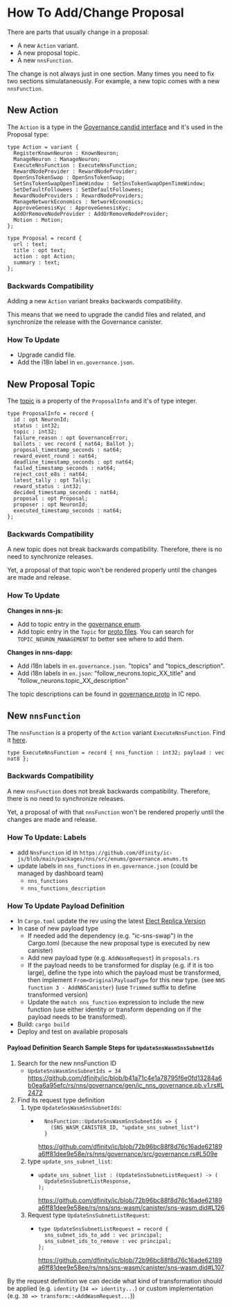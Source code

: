 # How To Add/Change Proposal

There are parts that usually change in a proposal:

- A new `Action` variant.
- A new proposal topic.
- A new `nnsFunction`.

The change is not always just in one section. Many times you need to fix two sections simulataneously. For example, a new topic comes with a new `nnsFunction`.

## New Action

The `Action` is a type in the [Governance candid interface](https://github.com/dfinity/ic-js/blob/main/packages/nns/candid/governance.did#L3) and it's used in the Proposal type:

```
type Action = variant {
  RegisterKnownNeuron : KnownNeuron;
  ManageNeuron : ManageNeuron;
  ExecuteNnsFunction : ExecuteNnsFunction;
  RewardNodeProvider : RewardNodeProvider;
  OpenSnsTokenSwap : OpenSnsTokenSwap;
  SetSnsTokenSwapOpenTimeWindow : SetSnsTokenSwapOpenTimeWindow;
  SetDefaultFollowees : SetDefaultFollowees;
  RewardNodeProviders : RewardNodeProviders;
  ManageNetworkEconomics : NetworkEconomics;
  ApproveGenesisKyc : ApproveGenesisKyc;
  AddOrRemoveNodeProvider : AddOrRemoveNodeProvider;
  Motion : Motion;
};

type Proposal = record {
  url : text;
  title : opt text;
  action : opt Action;
  summary : text;
};
```

### Backwards Compatibility

Adding a new `Action` variant breaks backwards compatibility.

This means that we need to upgrade the candid files and related, and synchronize the release with the Governance canister.

### How To Update

- Upgrade candid file.
- Add the i18n label in `en.governance.json`.

## New Proposal Topic

The [topic](https://github.com/dfinity/ic-js/blob/main/packages/nns/candid/governance.did#L304) is a property of the `ProposalInfo` and it's of type integer.

```
type ProposalInfo = record {
  id : opt NeuronId;
  status : int32;
  topic : int32;
  failure_reason : opt GovernanceError;
  ballots : vec record { nat64; Ballot };
  proposal_timestamp_seconds : nat64;
  reward_event_round : nat64;
  deadline_timestamp_seconds : opt nat64;
  failed_timestamp_seconds : nat64;
  reject_cost_e8s : nat64;
  latest_tally : opt Tally;
  reward_status : int32;
  decided_timestamp_seconds : nat64;
  proposal : opt Proposal;
  proposer : opt NeuronId;
  executed_timestamp_seconds : nat64;
};
```

### Backwards Compatibility

A new topic does not break backwards compatibility. Therefore, there is no need to synchronize releases.

Yet, a proposal of that topic won't be rendered properly until the changes are made and release.

### How To Update

**Changes in nns-js:**

- Add to topic entry in the [governance enum](https://github.com/dfinity/ic-js/blob/main/packages/nns/src/enums/governance.enums.ts#L15).
- Add topic entry in the `Topic` for [proto files](https://github.com/dfinity/ic-js/tree/main/packages/nns/proto). You can search for `TOPIC_NEURON_MANAGEMENT` to better see where to add them.

**Changes in nns-dapp:**

- Add i18n labels in `en.governance.json`. "topics" and "topics_description".
- Add i18n labels in `en.json`: "follow_neurons.topic_XX_title" and "follow_neurons.topic_XX_description"

The topic descriptions can be found in [governance.proto](https://github.com/dfinity/ic/blob/master/rs/nns/governance/proto/ic_nns_governance/pb/v1/governance.proto) in IC repo.

## New `nnsFunction`

The `nnsFunction` is a property of the `Action` variant `ExecuteNnsFunction`. Find it [here](https://github.com/dfinity/ic-js/blob/main/packages/nns/candid/governance.did#L102).

```
type ExecuteNnsFunction = record { nns_function : int32; payload : vec nat8 };
```

### Backwards Compatibility

A new `nnsFunction` does not break backwards compatibility. Therefore, there is no need to synchronize releases.

Yet, a proposal of with that `nnsFunction` won't be rendered properly until the changes are made and release.

### How To Update: Labels

- add `NnsFunction` id in `https://github.com/dfinity/ic-js/blob/main/packages/nns/src/enums/governance.enums.ts`
- update labels in `nns_functions` in `en.governance.json` (could be managed by dashboard team)
  - `nns_functions`
  - `nns_functions_description`

### How To Update Payload Definition

- In `Cargo.toml` update the rev using the latest [Elect Replica Version](https://dashboard.internetcomputer.org/releases)
- In case of new payload type
  - If needed add the dependency (e.g. "ic-sns-swap") in the Cargo.toml (because the new proposal type is executed by
    new canister)
  - Add new payload type (e.g. `AddWasmRequest`) in `proposals.rs`
  - If the payload needs to be transformed for display (e.g. if it is too large), define the type into which the payload must be transformed, then implement `From<OriginalPayloadType` for this new type. (see `NNS function 3 - AddNNSCanister`) (use `Trimmed` suffix to define transformed version)
  - Update the `match nns_function` expression to include the new function (use either identity or transform depending on if the payload needs to be transformed).
- Build: `cargo build`
- Deploy and test on available proposals

#### Payload Definition Search Sample Steps for `UpdateSnsWasmSnsSubnetIds`

1. Search for the new nnsFunction ID
   - `UpdateSnsWasmSnsSubnetIds = 34` https://github.com/dfinity/ic/blob/b41a71c4e1a78795f6e0fd13284a6b0ea6a95efc/rs/nns/governance/gen/ic_nns_governance.pb.v1.rs#L2472
2. Find its request type definition
   1. type `UpdateSnsWasmSnsSubnetIds`:
      - ```
          NnsFunction::UpdateSnsWasmSnsSubnetIds => {
            (SNS_WASM_CANISTER_ID, "update_sns_subnet_list")
          }
        ```
        https://github.com/dfinity/ic/blob/72b96bc88f8d76c16ade62189a6ff81dee9e58e/rs/nns/governance/src/governance.rs#L509e
   2. type `update_sns_subnet_list`:
      - ```
        update_sns_subnet_list : (UpdateSnsSubnetListRequest) -> (
          UpdateSnsSubnetListResponse,
        );
        ```
        https://github.com/dfinity/ic/blob/72b96bc88f8d76c16ade62189a6ff81dee9e58ee/rs/nns/sns-wasm/canister/sns-wasm.did#L126
   3. Request type `UpdateSnsSubnetListRequest`:
      - ```
        type UpdateSnsSubnetListRequest = record {
          sns_subnet_ids_to_add : vec principal;
          sns_subnet_ids_to_remove : vec principal;
        };
        ```
        https://github.com/dfinity/ic/blob/72b96bc88f8d76c16ade62189a6ff81dee9e58ee/rs/nns/sns-wasm/canister/sns-wasm.did#L107

By the request definition we can decide what kind of transformation should be applied (e.g. `identity` (`34 => identity...`) or custom implementation (e.g. `30 => transform::<AddWasmRequest...`))
